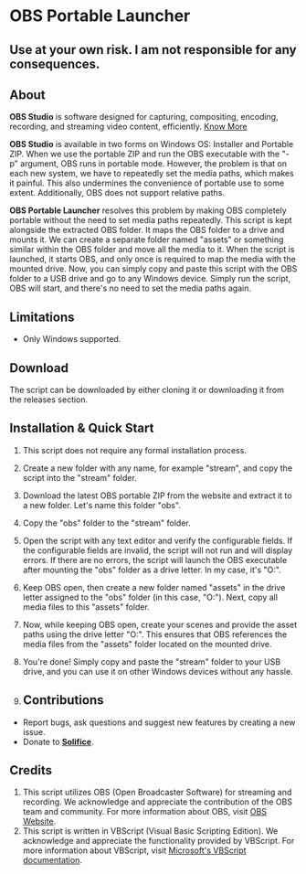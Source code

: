 # OBS Portable Launcher

## **Use at your own risk. I am not responsible for any consequences.**

## About
**OBS Studio** is software designed for capturing, compositing, encoding, recording, and streaming video content, efficiently. [Know More](https://obsproject.com)

**OBS Studio** is available in two forms on Windows OS: Installer and Portable ZIP. When we use the portable ZIP and run the OBS executable with the "-p" argument, OBS runs in portable mode. However, the problem is that on each new system, we have to repeatedly set the media paths, which makes it painful. This also undermines the convenience of portable use to some extent. Additionally, OBS does not support relative paths.

**OBS Portable Launcher** resolves this problem by making OBS completely portable without the need to set media paths repeatedly. This script is kept alongside the extracted OBS folder. It maps the OBS folder to a drive and mounts it. We can create a separate folder named "assets" or something similar within the OBS folder and move all the media to it. When the script is launched, it starts OBS, and only once is required to map the media with the mounted drive. Now, you can simply copy and paste this script with the OBS folder to a USB drive and go to any Windows device. Simply run the script, OBS will start, and there's no need to set the media paths again.

## Limitations
- Only Windows supported.

## Download
The script can be downloaded by either cloning it or downloading it from the releases section.

## Installation & Quick Start
1. This script does not require any formal installation process.
2. Create a new folder with any name, for example "stream", and copy the script into the "stream" folder.
3. Download the latest OBS portable ZIP from the website and extract it to a new folder. Let's name this folder "obs".
4. Copy the "obs" folder to the "stream" folder.
5. Open the script with any text editor and verify the configurable fields. If the configurable fields are invalid, the script will not run and will display errors. If there are no errors, the script will launch the OBS executable after mounting the "obs" folder as a drive letter. In my case, it's "O:".
6. Keep OBS open, then create a new folder named "assets" in the drive letter assigned to the "obs" folder (in this case, "O:"). Next, copy all media files to this "assets" folder.
7. Now, while keeping OBS open, create your scenes and provide the asset paths using the drive letter "O:". This ensures that OBS references the media files from the "assets" folder located on the mounted drive.
8. You're done! Simply copy and paste the "stream" folder to your USB drive, and you can use it on other Windows devices without any hassle.

9. ## Contributions
- Report bugs, ask questions and suggest new features by creating a new issue.
- Donate to [**Solifice**](https://linktr.ee/solifice).

## Credits
1. This script utilizes OBS (Open Broadcaster Software) for streaming and recording. We acknowledge and appreciate the contribution of the OBS team and community. For more information about OBS, visit [OBS Website](https://obsproject.com).
2. This script is written in VBScript (Visual Basic Scripting Edition). We acknowledge and appreciate the functionality provided by VBScript. For more information about VBScript, visit [Microsoft's VBScript documentation](https://learn.microsoft.com/en-us/previous-versions/windows/desktop/legacy/mt829240(v=vs.85)).
